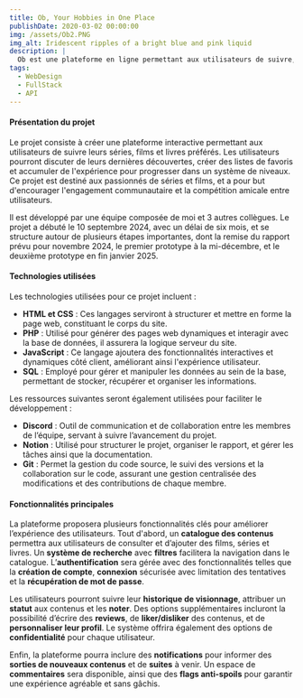 ```yaml
---
title: Ob, Your Hobbies in One Place
publishDate: 2020-03-02 00:00:00
img: /assets/Ob2.PNG
img_alt: Iridescent ripples of a bright blue and pink liquid
description: |
  Ob est une plateforme en ligne permettant aux utilisateurs de suivre, découvrir et partager leurs passions, qu'il s'agisse de séries, films, livres ou autres centres d'intérêt, tout en gagnant de l'expérience et en interagissant avec une communauté.
tags:
  - WebDesign
  - FullStack
  - API
---
```


#### Présentation du projet

Le projet consiste à créer une plateforme interactive permettant aux utilisateurs de suivre leurs séries, films et livres préférés. Les utilisateurs pourront discuter de leurs dernières découvertes, créer des listes de favoris et accumuler de l'expérience pour progresser dans un système de niveaux. Ce projet est destiné aux passionnés de séries et films, et a pour but d'encourager l'engagement communautaire et la compétition amicale entre utilisateurs. 

Il est développé par une équipe composée de moi et 3 autres collègues. Le projet a débuté le 10 septembre 2024, avec un délai de six mois, et se structure autour de plusieurs étapes importantes, dont la remise du rapport prévu pour novembre 2024, le premier prototype à la mi-décembre, et le deuxième prototype en fin janvier 2025.

#### Technologies utilisées

Les technologies utilisées pour ce projet incluent :

- **HTML et CSS** : Ces langages serviront à structurer et mettre en forme la page web, constituant le corps du site.
- **PHP** : Utilisé pour générer des pages web dynamiques et interagir avec la base de données, il assurera la logique serveur du site.
- **JavaScript** : Ce langage ajoutera des fonctionnalités interactives et dynamiques côté client, améliorant ainsi l'expérience utilisateur.
- **SQL** : Employé pour gérer et manipuler les données au sein de la base, permettant de stocker, récupérer et organiser les informations.

Les ressources suivantes seront également utilisées pour faciliter le développement :

- **Discord** : Outil de communication et de collaboration entre les membres de l’équipe, servant à suivre l’avancement du projet.
- **Notion** : Utilisé pour structurer le projet, organiser le rapport, et gérer les tâches ainsi que la documentation.
- **Git** : Permet la gestion du code source, le suivi des versions et la collaboration sur le code, assurant une gestion centralisée des modifications et des contributions de chaque membre.

#### Fonctionnalités principales

La plateforme proposera plusieurs fonctionnalités clés pour améliorer l’expérience des utilisateurs. Tout d'abord, un **catalogue des contenus** permettra aux utilisateurs de consulter et d’ajouter des films, séries et livres. Un **système de recherche** avec **filtres** facilitera la navigation dans le catalogue. L’**authentification** sera gérée avec des fonctionnalités telles que la **création de compte**, **connexion** sécurisée avec limitation des tentatives et la **récupération de mot de passe**.

Les utilisateurs pourront suivre leur **historique de visionnage**, attribuer un **statut** aux contenus et les **noter**. Des options supplémentaires incluront la possibilité d’écrire des **reviews**, de **liker/disliker** des contenus, et de **personnaliser leur profil**. Le système offrira également des options de **confidentialité** pour chaque utilisateur.

Enfin, la plateforme pourra inclure des **notifications** pour informer des **sorties de nouveaux contenus** et de **suites** à venir. Un espace de **commentaires** sera disponible, ainsi que des **flags anti-spoils** pour garantir une expérience agréable et sans gâchis.

